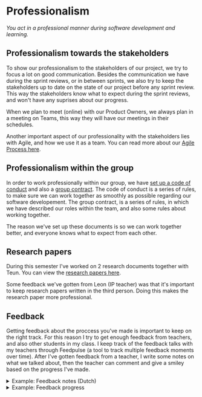 # Professionalism
*You act in a professional manner during software development and learning.*

## Professionalism towards the stakeholders
To show our professionalism to the stakeholders of our project, we try to focus a lot on good communication.
Besides the communication we have during the sprint reviews, or in between sprints, we also try to keep the stakeholders up to date on the state of our project before any sprint review. This way the stakeholders know what to expect during the sprint reviews, and won't have any suprises about our progress.

When we plan to meet (online) with our Product Owners, we always plan in a meeting on Teams, this way they will have our meetings in their schedules.

Another important aspect of our professionality with the stakeholders lies with Agile, and how we use it as a team. You can read more about our [Agile Process here](https://github.com/LukasJansen100/Portfolio-S3/blob/main/proof/agile-method.md).

## Professionalism within the group
In order to work professionally within our group, we have [set up a code of conduct](https://github.com/Modus-1/documentation/blob/main/Documents/Code%20of%20Conduct.md) and also a [group contract](https://docs.google.com/document/d/1O4WbgDgG3jcjnhj1aFvIqjnz9wh1FpvAaHZ_3k6U_-4/edit?usp=sharing).
The code of conduct is a series of rules, to make sure we can work together as smoothly as possible regarding our software developement.
The group contract, is a series of rules, in which we have described our roles within the team, and also some rules about working together.

The reason we've set up these documents is so we can work together better, and everyone knows what to expect from each other.


## Research papers
During this semester I've worked on 2 research documents together with Teun.
You can view the [research papers here](https://github.com/IPS3-DB04-Teun-Mos-Lukas-Jansen/Documentation/blob/main/ResearchDocuments.md).

Some feedback we've gotten from Leon (IP teacher) was that it's important to keep research papers written in the third person. Doing this makes the research paper more professional.

## Feedback
Getting feedback about the proccess you've made is important to keep on the right track.
For this reason I try to get enough feedback from teachers, and also other students in my class.
I keep track of the feedback talks with my teachers through Feedpulse (a tool to track multiple feedback moments over time). After I've gotten feedback from a teacher, I write some notes on what we talked about, then the teacher can comment and give a smiley based on the progress I've made.



<details>
  <summary>Example: Feedback notes (Dutch)</summary>
 
![image](https://user-images.githubusercontent.com/93530655/208377726-25b46e27-bda0-4db4-9a91-59e2ca7dc34b.png)
</details>

<details>
  <summary>Example: Feedback progress</summary>
  
  ![image](https://user-images.githubusercontent.com/93530655/208377823-4dde39cc-de45-4fc1-8bb6-8c29141771ff.png)
</details>
